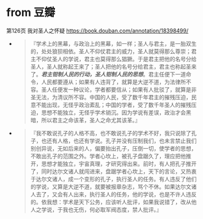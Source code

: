 
# from 豆瓣

第126页 我对圣人之怀疑 https://book.douban.com/annotation/18398499/
- > 『学术上的黑幕，与政治上的黑幕，如一样；圣人与君主，是一胎双生的，处处狼狈相依。圣人不仰仗君主的威力，圣人就莫得那么尊崇；君主不仰仗圣人的学说，君主也莫得那么猖獗。于是君主把他的名号分给圣人，圣人就称起王来了；圣人把他的名号分给君主，君主也称起圣来了。***君主钳制人民的行动，圣人钳制人民的思想***。君主任便下一道命令，人民都要遵从；如果有人违背了，就算是大逆不道，为法律所不容。圣人任便发一种议论，学者都要信从；如果有人批驳了，就算是非圣无法，为清议所不容。中国的人民，受了数千年君主的摧残压迫，民意不能出现，无怪乎政治紊乱；中国的学者，受了数千年圣人的摧残压迫，思想不能独立，无怪乎学术销沉。因为学说有差误，政治才会黑暗，所以君主之命该革，圣人之命尤其该革。』
- > 『我不敢说孔子的人格不高，也不敢说孔子的学术不好，我只说除了孔子，也还有人格，也还有学说。孔子并没有压制我们，也未言禁止我们别创异说，无如后来的人，偏要抬出孔子，压倒一切，使学者的思想，不敢出孔子的范围之外。学者心坎上，被孔子盘踞久了，理应把他推开，思想才能独立，宇宙真理，才研究得出来。前时，有人把孔子推开了，同时达尔文诸人就闯进来，盘踞学者心坎上，天下的言论，又热衷于达尔文诸人，成一个变形的孔子，执行圣人的任务。有人违反了他们的学说，又算是大逆不道，就要被报章杂志，骂个不休。如果达尔文诸人去了，又会有人出来，执行圣人的任务，他的学说，也是不许人违反的。依我想：学术是天下公务，应该听人批评，如果我说错了，改从他人之学说，于我也无伤，何必取军阀态度，禁人批评。』
